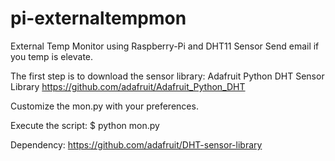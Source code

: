 # pi-externaltempmon
External Temp Monitor using Raspberry-Pi and DHT11 Sensor
Send email if you temp is elevate.

The first step is to download the sensor library: 
Adafruit Python DHT Sensor Library https://github.com/adafruit/Adafruit_Python_DHT 

Customize the mon.py with your preferences.

Execute the script: 
$ python mon.py

Dependency:
https://github.com/adafruit/DHT-sensor-library
